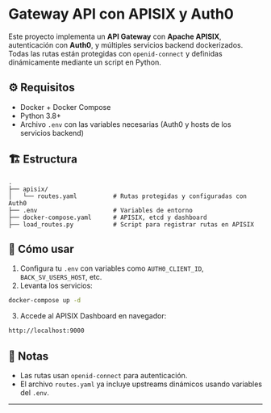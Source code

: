 # Gateway API con APISIX y Auth0

Este proyecto implementa un **API Gateway** con **Apache APISIX**, autenticación con **Auth0**, y múltiples servicios backend dockerizados. Todas las rutas están protegidas con `openid-connect` y definidas dinámicamente mediante un script en Python.

## ⚙️ Requisitos

- Docker + Docker Compose  
- Python 3.8+  
- Archivo `.env` con las variables necesarias (Auth0 y hosts de los servicios backend)

## 🏗️ Estructura

```
.
├── apisix/
│   └── routes.yaml          # Rutas protegidas y configuradas con Auth0
├── .env                     # Variables de entorno
├── docker-compose.yaml      # APISIX, etcd y dashboard
├── load_routes.py           # Script para registrar rutas en APISIX
```

## 🚀 Cómo usar

1. Configura tu `.env` con variables como `AUTH0_CLIENT_ID`, `BACK_SV_USERS_HOST`, etc.
2. Levanta los servicios:

```bash
docker-compose up -d
```

3. Accede al APISIX Dashboard en navegador:
```bash
http://localhost:9000
```

## 📌 Notas

- Las rutas usan `openid-connect` para autenticación.
- El archivo `routes.yaml` ya incluye upstreams dinámicos usando variables del `.env`.

---


